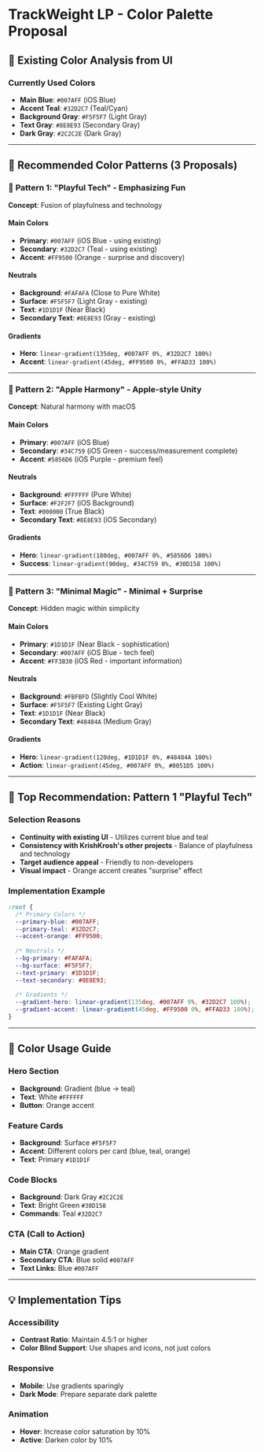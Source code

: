# TrackWeight LP - Color Palette Proposal

## 🎨 Existing Color Analysis from UI

### **Currently Used Colors**
- **Main Blue**: `#007AFF` (iOS Blue)
- **Accent Teal**: `#32D2C7` (Teal/Cyan)
- **Background Gray**: `#F5F5F7` (Light Gray)
- **Text Gray**: `#8E8E93` (Secondary Gray)
- **Dark Gray**: `#2C2C2E` (Dark Gray)

---

## 🌈 Recommended Color Patterns (3 Proposals)

### 🥇 **Pattern 1: "Playful Tech" - Emphasizing Fun**
**Concept**: Fusion of playfulness and technology

#### **Main Colors**
- **Primary**: `#007AFF` (iOS Blue - using existing)
- **Secondary**: `#32D2C7` (Teal - using existing)
- **Accent**: `#FF9500` (Orange - surprise and discovery)

#### **Neutrals**
- **Background**: `#FAFAFA` (Close to Pure White)
- **Surface**: `#F5F5F7` (Light Gray - existing)
- **Text**: `#1D1D1F` (Near Black)
- **Secondary Text**: `#8E8E93` (Gray - existing)

#### **Gradients**
- **Hero**: `linear-gradient(135deg, #007AFF 0%, #32D2C7 100%)`
- **Accent**: `linear-gradient(45deg, #FF9500 0%, #FFAD33 100%)`

---

### 🥈 **Pattern 2: "Apple Harmony" - Apple-style Unity**
**Concept**: Natural harmony with macOS

#### **Main Colors**
- **Primary**: `#007AFF` (iOS Blue)
- **Secondary**: `#34C759` (iOS Green - success/measurement complete)
- **Accent**: `#5856D6` (iOS Purple - premium feel)

#### **Neutrals**
- **Background**: `#FFFFFF` (Pure White)
- **Surface**: `#F2F2F7` (iOS Background)
- **Text**: `#000000` (True Black)
- **Secondary Text**: `#8E8E93` (iOS Secondary)

#### **Gradients**
- **Hero**: `linear-gradient(180deg, #007AFF 0%, #5856D6 100%)`
- **Success**: `linear-gradient(90deg, #34C759 0%, #30D158 100%)`

---

### 🥉 **Pattern 3: "Minimal Magic" - Minimal + Surprise**
**Concept**: Hidden magic within simplicity

#### **Main Colors**
- **Primary**: `#1D1D1F` (Near Black - sophistication)
- **Secondary**: `#007AFF` (iOS Blue - tech feel)
- **Accent**: `#FF3B30` (iOS Red - important information)

#### **Neutrals**
- **Background**: `#FBFBFD` (Slightly Cool White)
- **Surface**: `#F5F5F7` (Existing Light Gray)
- **Text**: `#1D1D1F` (Near Black)
- **Secondary Text**: `#48484A` (Medium Gray)

#### **Gradients**
- **Hero**: `linear-gradient(120deg, #1D1D1F 0%, #48484A 100%)`
- **Action**: `linear-gradient(45deg, #007AFF 0%, #0051D5 100%)`

---

## 🎯 **Top Recommendation: Pattern 1 "Playful Tech"**

### **Selection Reasons**
- **Continuity with existing UI** - Utilizes current blue and teal
- **Consistency with KrishKrosh's other projects** - Balance of playfulness and technology
- **Target audience appeal** - Friendly to non-developers
- **Visual impact** - Orange accent creates "surprise" effect

### **Implementation Example**
```css
:root {
  /* Primary Colors */
  --primary-blue: #007AFF;
  --primary-teal: #32D2C7;
  --accent-orange: #FF9500;
  
  /* Neutrals */
  --bg-primary: #FAFAFA;
  --bg-surface: #F5F5F7;
  --text-primary: #1D1D1F;
  --text-secondary: #8E8E93;
  
  /* Gradients */
  --gradient-hero: linear-gradient(135deg, #007AFF 0%, #32D2C7 100%);
  --gradient-accent: linear-gradient(45deg, #FF9500 0%, #FFAD33 100%);
}
```

---

## 🎨 **Color Usage Guide**

### **Hero Section**
- **Background**: Gradient (blue → teal)
- **Text**: White `#FFFFFF`
- **Button**: Orange accent

### **Feature Cards**
- **Background**: Surface `#F5F5F7`
- **Accent**: Different colors per card (blue, teal, orange)
- **Text**: Primary `#1D1D1F`

### **Code Blocks**
- **Background**: Dark Gray `#2C2C2E`
- **Text**: Bright Green `#30D158`
- **Commands**: Teal `#32D2C7`

### **CTA (Call to Action)**
- **Main CTA**: Orange gradient
- **Secondary CTA**: Blue solid `#007AFF`
- **Text Links**: Blue `#007AFF`

---

## 💡 **Implementation Tips**

### **Accessibility**
- **Contrast Ratio**: Maintain 4.5:1 or higher
- **Color Blind Support**: Use shapes and icons, not just colors

### **Responsive**
- **Mobile**: Use gradients sparingly
- **Dark Mode**: Prepare separate dark palette

### **Animation**
- **Hover**: Increase color saturation by 10%
- **Active**: Darken color by 10%